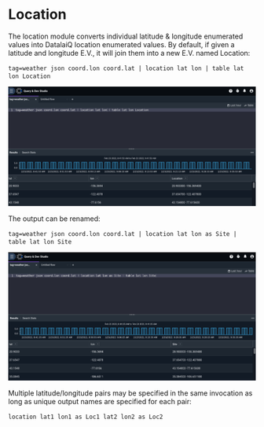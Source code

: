 # Location

The location module converts individual latitude & longitude enumerated values into DatalaiQ location enumerated values. By default, if given a latitude and longitude E.V., it will join them into a new E.V. named Location:

	tag=weather json coord.lon coord.lat | location lat lon | table lat lon Location

![](location1.png)

The output can be renamed:

	tag=weather json coord.lon coord.lat | location lat lon as Site | table lat lon Site

![](location2.png)

Multiple latitude/longitude pairs may be specified in the same invocation as long as unique output names are specified for each pair:

	location lat1 lon1 as Loc1 lat2 lon2 as Loc2
